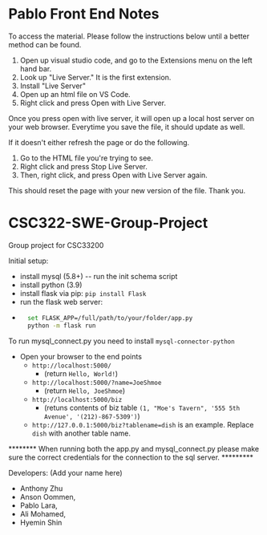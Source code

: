 # Pablo Front End Notes
To access the material. Please follow the instructions below until a better method can be found.

1. Open up visual studio code, and go to the Extensions menu on the left hand bar.
2. Look up "Live Server." It is the first extension.
3. Install "Live Server"
4. Open up an html file on VS Code.
5. Right click and press Open with Live Server.

Once you press open with live server, it will open up a local host server on your web browser. Everytime you save the file, it should update as well. 

If it doesn't either refresh the page or do the following.

1. Go to the HTML file you're trying to see.
2. Right click and press Stop Live Server.
3. Then, right click, and press Open with Live Server again.

This should reset the page with your new version of the file. Thank you.


# CSC322-SWE-Group-Project
Group project for CSC33200

Initial setup:
- install mysql (5.8+)
  -- run the init schema script 
- install python (3.9)
- install flask via pip: `pip install Flask`
- run the flask web server:
- ```bash
    set FLASK_APP=/full/path/to/your/folder/app.py
    python -m flask run
  ```

To run mysql_connect.py you need to install `mysql-connector-python`



- Open your browser to the end points
  - `http://localhost:5000/`  
    - (return `Hello, World!`)
  - `http://localhost:5000/?name=JoeShmoe` 
    - (return `Hello, JoeShmoe`)
  - `http://localhost:5000/biz` 
    - (retuns contents of biz table `(1, "Moe's Tavern", '555 5th Avenue', '(212)-867-5309')`)
  - `http://127.0.0.1:5000/biz?tablename=dish` is an example. Replace `dish` with another table name. 

 ******** When running both the app.py and mysql_connect.py please make sure the correct credentials for the connection to the sql server. *********

Developers: (Add your name here)

- Anthony Zhu
- Anson Oommen,
- Pablo Lara,
- Ali Mohamed,
- Hyemin Shin

